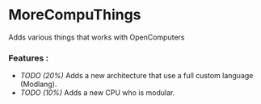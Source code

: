 # MoreCompuThings
Adds various things that works with OpenComputers

### Features :
* _TODO (20%)_ Adds a new architecture that use a full custom language (Modlang).
* _TODO (10%)_ Adds a new CPU who is modular.
